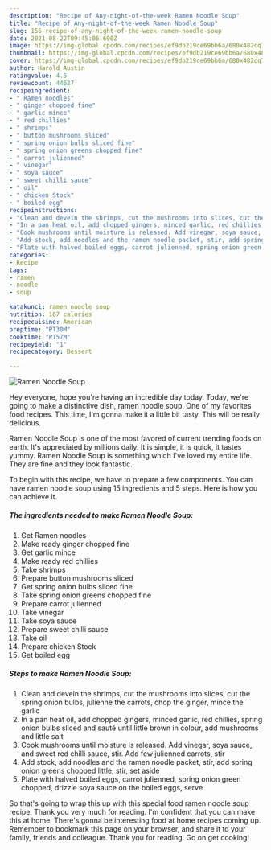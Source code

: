 ```yaml
---
description: "Recipe of Any-night-of-the-week Ramen Noodle Soup"
title: "Recipe of Any-night-of-the-week Ramen Noodle Soup"
slug: 156-recipe-of-any-night-of-the-week-ramen-noodle-soup
date: 2021-08-22T09:45:06.690Z
image: https://img-global.cpcdn.com/recipes/ef9db219ce69bb6a/680x482cq70/ramen-noodle-soup-recipe-main-photo.jpg
thumbnail: https://img-global.cpcdn.com/recipes/ef9db219ce69bb6a/680x482cq70/ramen-noodle-soup-recipe-main-photo.jpg
cover: https://img-global.cpcdn.com/recipes/ef9db219ce69bb6a/680x482cq70/ramen-noodle-soup-recipe-main-photo.jpg
author: Harold Austin
ratingvalue: 4.5
reviewcount: 44627
recipeingredient:
- " Ramen noodles"
- " ginger chopped fine"
- " garlic mince"
- " red chillies"
- " shrimps"
- " button mushrooms sliced"
- " spring onion bulbs sliced fine"
- " spring onion greens chopped fine"
- " carrot julienned"
- " vinegar"
- " soya sauce"
- " sweet chilli sauce"
- " oil"
- " chicken Stock"
- " boiled egg"
recipeinstructions:
- "Clean and devein the shrimps, cut the mushrooms into slices, cut the spring onion bulbs, julienne the carrots, chop the ginger, mince the garlic"
- "In a pan heat oil, add chopped gingers, minced garlic, red chillies, spring onion bulbs sliced and sauté until little brown in colour, add mushrooms and little salt"
- "Cook mushrooms until moisture is released. Add vinegar, soya sauce, and sweet red chilli sauce, stir. Add few julienned carrots, stir"
- "Add stock, add noodles and the ramen noodle packet, stir, add spring onion greens chopped little, stir, set aside"
- "Plate with halved boiled eggs, carrot julienned, spring onion green chopped, drizzle soya sauce on the boiled eggs, serve"
categories:
- Recipe
tags:
- ramen
- noodle
- soup

katakunci: ramen noodle soup 
nutrition: 167 calories
recipecuisine: American
preptime: "PT30M"
cooktime: "PT57M"
recipeyield: "1"
recipecategory: Dessert

---
```



![Ramen Noodle Soup](https://img-global.cpcdn.com/recipes/ef9db219ce69bb6a/680x482cq70/ramen-noodle-soup-recipe-main-photo.jpg)

Hey everyone, hope you're having an incredible day today. Today, we're going to make a distinctive dish, ramen noodle soup. One of my favorites food recipes. This time, I'm gonna make it a little bit tasty. This will be really delicious.

Ramen Noodle Soup is one of the most favored of current trending foods on earth. It's appreciated by millions daily. It is simple, it is quick, it tastes yummy. Ramen Noodle Soup is something which I've loved my entire life. They are fine and they look fantastic.




To begin with this recipe, we have to prepare a few components. You can have ramen noodle soup using 15 ingredients and 5 steps. Here is how you can achieve it.

<!--inarticleads1-->

##### The ingredients needed to make Ramen Noodle Soup:

1. Get  Ramen noodles
1. Make ready  ginger chopped fine
1. Get  garlic mince
1. Make ready  red chillies
1. Take  shrimps
1. Prepare  button mushrooms sliced
1. Get  spring onion bulbs sliced fine
1. Take  spring onion greens chopped fine
1. Prepare  carrot julienned
1. Take  vinegar
1. Take  soya sauce
1. Prepare  sweet chilli sauce
1. Take  oil
1. Prepare  chicken Stock
1. Get  boiled egg




<!--inarticleads2-->

##### Steps to make Ramen Noodle Soup:

1. Clean and devein the shrimps, cut the mushrooms into slices, cut the spring onion bulbs, julienne the carrots, chop the ginger, mince the garlic
1. In a pan heat oil, add chopped gingers, minced garlic, red chillies, spring onion bulbs sliced and sauté until little brown in colour, add mushrooms and little salt
1. Cook mushrooms until moisture is released. Add vinegar, soya sauce, and sweet red chilli sauce, stir. Add few julienned carrots, stir
1. Add stock, add noodles and the ramen noodle packet, stir, add spring onion greens chopped little, stir, set aside
1. Plate with halved boiled eggs, carrot julienned, spring onion green chopped, drizzle soya sauce on the boiled eggs, serve




So that's going to wrap this up with this special food ramen noodle soup recipe. Thank you very much for reading. I'm confident that you can make this at home. There's gonna be interesting food at home recipes coming up. Remember to bookmark this page on your browser, and share it to your family, friends and colleague. Thank you for reading. Go on get cooking!
